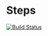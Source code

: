 # Steps

[![Build Status](https://travis-ci.org/jlep/Steps.jl.svg?branch=master)](https://travis-ci.org/jlep/Steps.jl)
